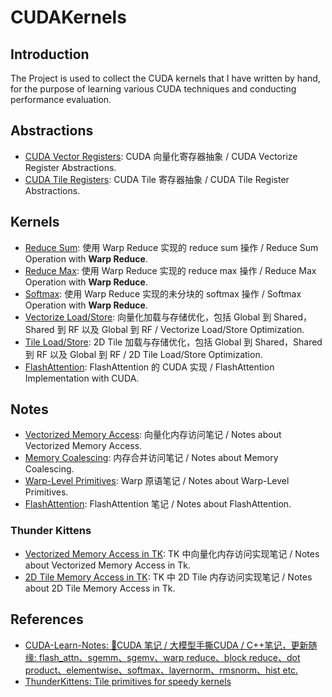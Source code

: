 # CUDAKernels

## Introduction

The Project is used to collect the CUDA kernels that I have written by hand, for the purpose of learning various CUDA techniques and conducting performance evaluation.

## Abstractions

- [CUDA Vector Registers](include/memory/types/register.hpp): CUDA 向量化寄存器抽象 / CUDA Vectorize Register Abstractions.
- [CUDA Tile Registers](include/memory/types/register.hpp): CUDA Tile 寄存器抽象 / CUDA Tile Register Abstractions.

## Kernels

- [Reduce Sum](src/kernels/reduce.cu): 使用 Warp Reduce 实现的 reduce sum 操作 / Reduce Sum Operation with **Warp Reduce**.
- [Reduce Max](src/kernels/reduce.cu): 使用 Warp Reduce 实现的 reduce max 操作 / Reduce Max Operation with **Warp Reduce**.
- [Softmax](src/kernels/softmax.cu): 使用 Warp Reduce 实现的未分块的 softmax 操作 / Softmax Operation with **Warp Reduce**.
- [Vectorize Load/Store](src/kernels/memory/vec.cu): 向量化加载与存储优化，包括 Global 到 Shared，Shared 到 RF 以及 Global 到 RF / Vectorize Load/Store Optimization.
- [Tile Load/Store](src/kernels/memory/tile.cu): 2D Tile 加载与存储优化，包括 Global 到 Shared，Shared 到 RF 以及 Global 到 RF / 2D Tile Load/Store Optimization.
- [FlashAttention](src/kernels/flash_attn/flash_attn_f32.cu): FlashAttention 的 CUDA 实现 / FlashAttention Implementation with CUDA.

## Notes

- [Vectorized Memory Access](notes/memory/vec.md): 向量化内存访问笔记 / Notes about Vectorized Memory Access.
- [Memory Coalescing](notes/memory/coalescing.md): 内存合并访问笔记 / Notes about Memory Coalescing.
- [Warp-Level Primitives](notes/warp.md): Warp 原语笔记 / Notes about Warp-Level Primitives.
- [FlashAttention](notes/flash_attn.md): FlashAttention 笔记 / Notes about FlashAttention.

### Thunder Kittens

- [Vectorized Memory Access in TK](notes/TK/memory/vec.md): TK 中向量化内存访问实现笔记 / Notes about Vectorized Memory Access in Tk.
- [2D Tile Memory Access in TK](notes/TK/memory/tile.md): TK 中 2D Tile 内存访问实现笔记 / Notes about 2D Tile Memory Access in Tk.

## References

- [CUDA-Learn-Notes: 🎉CUDA 笔记 / 大模型手撕CUDA / C++笔记，更新随缘: flash_attn、sgemm、sgemv、warp reduce、block reduce、dot product、elementwise、softmax、layernorm、rmsnorm、hist etc.](https://github.com/DefTruth/CUDA-Learn-Notes)
- [ThunderKittens: Tile primitives for speedy kernels](https://github.com/HazyResearch/ThunderKittens)